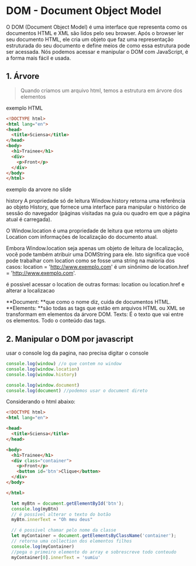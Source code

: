 # DOM - Document Object Model

O DOM (Document Object Model) é uma interface que representa como os documentos HTML e XML são lidos pelo seu browser. Após o browser ler seu documento HTML, ele cria um objeto que faz uma representação estruturada do seu documento e define meios de como essa estrutura pode ser acessada. Nós podemos acessar e manipular o DOM com JavaScript, é a forma mais fácil e usada.

## 1. Árvore

> Quando criamos um arquivo html, temos a estrutura em árvore dos elementos

exemplo HTML

```html
<!DOCTYPE html>
<html lang="en">
<head>
  <title>Sciensa</title>
</head>
<body>
  <h1>Trainee</h1>
  <div>
    <p>Front</p>
  </div>
</body>
</html>
```
exemplo da arvore no slide


history
A propriedade só de leitura Window.history retorna uma referência ao objeto History, que fornece uma interface para manipular o histórico de sessão do navegador (páginas visitadas na guia ou quadro em que a página atual é carregada).

O Window.location é uma propriedade de leitura que retorna um objeto Location com informações de localização do documento atual.

Embora Window.location seja apenas um objeto de leitura de localização, você pode também atribuir uma DOMString para ele. Isto significa que você pode trabalhar com location como se fosse uma string na maioria dos casos: location = 'http://www.exemplo.com' é um sinônimo de location.href = 'http://www.exemplo.com'.

é possivel acessar o location de outras formas: 
location ou location.href e alterar a localizacao
 
**Document: **que como o nome diz, cuida de documentos HTML.
**Elements: **são todas as tags que estão em arquivos HTML ou XML se transformam em elementos da árvore DOM.
Texts: É o texto que vai entre os elementos. Todo o conteúdo das tags.

## 2. Manipular o DOM por javascript

usar o console log da pagina, nao precisa digitar o console

```js
console.log(window) //o que contem no window
console.log(window.location)
console.log(window.history)

console.log(window.document)
console.log(document) //podemos usar o document direto
```

Considerando o html abaixo:

```html
<!DOCTYPE html>
<html lang="en">

<head>
  <title>Sciensa</title>
</head>

<body>
  <h1>Trainee</h1>
  <div class="container">
    <p>Front</p>
    <button id='btn'>Clique</button>
  </div>
</body>

</html>
```

```js
  let myBtn = document.getElementById('btn');
  console.log(myBtn)
  // é possível alterar o texto do botão
  myBtn.innerText = "Oh meu deus"

  // é possivel chamar pelo nome da classe
  let myContainer = document.getElementsByClassName('container');
  // retorna uma collection dos elementos filhos
  console.log(myContainer)
  //pega o primeiro elemento do array e sobrescreve todo conteudo
  myContainer[0].innerText = 'sumiu'
```